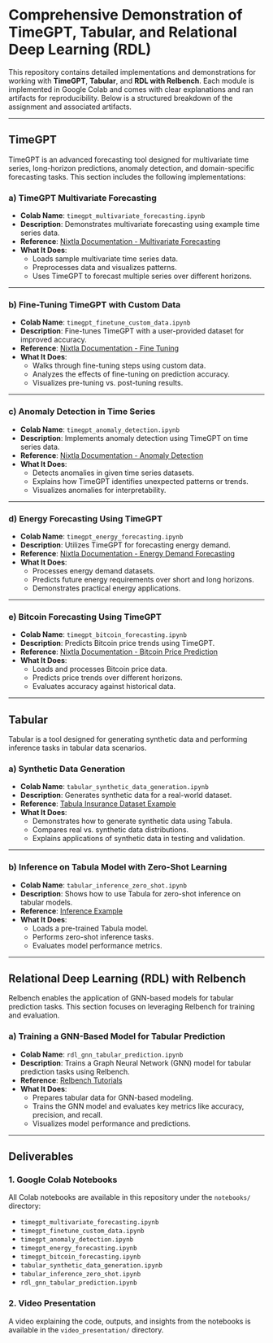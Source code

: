 # Comprehensive Demonstration of TimeGPT, Tabular, and Relational Deep Learning (RDL)

This repository contains detailed implementations and demonstrations for working with **TimeGPT**, **Tabular**, and **RDL with Relbench**. Each module is implemented in Google Colab and comes with clear explanations and ran artifacts for reproducibility. Below is a structured breakdown of the assignment and associated artifacts.

---

## **TimeGPT**

TimeGPT is an advanced forecasting tool designed for multivariate time series, long-horizon predictions, anomaly detection, and domain-specific forecasting tasks. This section includes the following implementations:

### a) **TimeGPT Multivariate Forecasting**
- **Colab Name**: `timegpt_multivariate_forecasting.ipynb`
- **Description**: Demonstrates multivariate forecasting using example time series data.
- **Reference**: [Nixtla Documentation - Multivariate Forecasting](https://docs.nixtla.io/docs/tutorials-multiple_series_forecasting)
- **What It Does**:
  - Loads sample multivariate time series data.
  - Preprocesses data and visualizes patterns.
  - Uses TimeGPT to forecast multiple series over different horizons.

---

### b) **Fine-Tuning TimeGPT with Custom Data**
- **Colab Name**: `timegpt_finetune_custom_data.ipynb`
- **Description**: Fine-tunes TimeGPT with a user-provided dataset for improved accuracy.
- **Reference**: [Nixtla Documentation - Fine Tuning](https://docs.nixtla.io/docs/tutorials-fine_tuning)
- **What It Does**:
  - Walks through fine-tuning steps using custom data.
  - Analyzes the effects of fine-tuning on prediction accuracy.
  - Visualizes pre-tuning vs. post-tuning results.

---

### c) **Anomaly Detection in Time Series**
- **Colab Name**: `timegpt_anomaly_detection.ipynb`
- **Description**: Implements anomaly detection using TimeGPT on time series data.
- **Reference**: [Nixtla Documentation - Anomaly Detection](https://docs.nixtla.io/docs/tutorials-anomaly_detection)
- **What It Does**:
  - Detects anomalies in given time series datasets.
  - Explains how TimeGPT identifies unexpected patterns or trends.
  - Visualizes anomalies for interpretability.

---

### d) **Energy Forecasting Using TimeGPT**
- **Colab Name**: `timegpt_energy_forecasting.ipynb`
- **Description**: Utilizes TimeGPT for forecasting energy demand.
- **Reference**: [Nixtla Documentation - Energy Demand Forecasting](https://docs.nixtla.io/docs/use-cases-forecasting_energy_demand)
- **What It Does**:
  - Processes energy demand datasets.
  - Predicts future energy requirements over short and long horizons.
  - Demonstrates practical energy applications.

---

### e) **Bitcoin Forecasting Using TimeGPT**
- **Colab Name**: `timegpt_bitcoin_forecasting.ipynb`
- **Description**: Predicts Bitcoin price trends using TimeGPT.
- **Reference**: [Nixtla Documentation - Bitcoin Price Prediction](https://docs.nixtla.io/docs/use-cases-bitcoin_price_prediction)
- **What It Does**:
  - Loads and processes Bitcoin price data.
  - Predicts price trends over different horizons.
  - Evaluates accuracy against historical data.

---

## **Tabular**

Tabular is a tool designed for generating synthetic data and performing inference tasks in tabular data scenarios.

### a) **Synthetic Data Generation**
- **Colab Name**: `tabular_synthetic_data_generation.ipynb`
- **Description**: Generates synthetic data for a real-world dataset.
- **Reference**: [Tabula Insurance Dataset Example](https://github.com/zhao-zilong/Tabula/blob/main/Tabula_on_insurance_dataset.ipynb)
- **What It Does**:
  - Demonstrates how to generate synthetic data using Tabula.
  - Compares real vs. synthetic data distributions.
  - Explains applications of synthetic data in testing and validation.

---

### b) **Inference on Tabula Model with Zero-Shot Learning**
- **Colab Name**: `tabular_inference_zero_shot.ipynb`
- **Description**: Shows how to use Tabula for zero-shot inference on tabular models.
- **Reference**: [Inference Example](https://github.com/mlfoundations/rtfm/blob/main/notebooks/inference.ipynb)
- **What It Does**:
  - Loads a pre-trained Tabula model.
  - Performs zero-shot inference tasks.
  - Evaluates model performance metrics.

---

## **Relational Deep Learning (RDL) with Relbench**

Relbench enables the application of GNN-based models for tabular prediction tasks. This section focuses on leveraging Relbench for training and evaluation.

### a) **Training a GNN-Based Model for Tabular Prediction**
- **Colab Name**: `rdl_gnn_tabular_prediction.ipynb`
- **Description**: Trains a Graph Neural Network (GNN) model for tabular prediction tasks using Relbench.
- **Reference**: [Relbench Tutorials](https://relbench.stanford.edu/start/)
- **What It Does**:
  - Prepares tabular data for GNN-based modeling.
  - Trains the GNN model and evaluates key metrics like accuracy, precision, and recall.
  - Visualizes model performance and predictions.

---

## **Deliverables**

### 1. **Google Colab Notebooks**
All Colab notebooks are available in this repository under the `notebooks/` directory:
- `timegpt_multivariate_forecasting.ipynb`
- `timegpt_finetune_custom_data.ipynb`
- `timegpt_anomaly_detection.ipynb`
- `timegpt_energy_forecasting.ipynb`
- `timegpt_bitcoin_forecasting.ipynb`
- `tabular_synthetic_data_generation.ipynb`
- `tabular_inference_zero_shot.ipynb`
- `rdl_gnn_tabular_prediction.ipynb`

### 2. **Video Presentation**
A video explaining the code, outputs, and insights from the notebooks is available in the `video_presentation/` directory.




